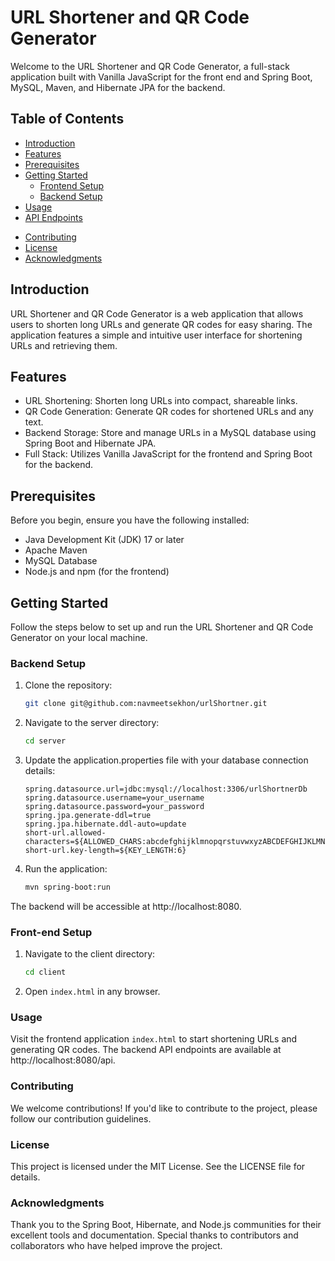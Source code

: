 # URL Shortener and QR Code Generator

Welcome to the URL Shortener and QR Code Generator, a full-stack application built with Vanilla JavaScript for the front end and Spring Boot, MySQL, Maven, and Hibernate JPA for the backend.

## Table of Contents

- [Introduction](#introduction)
- [Features](#features)
- [Prerequisites](#prerequisites)
- [Getting Started](#getting-started)
  - [Frontend Setup](#frontend-setup)
  - [Backend Setup](#backend-setup)
- [Usage](#usage)
- [API Endpoints](#api-endpoints)
<!-- - [Database Schema](#database-schema) -->
- [Contributing](#contributing)
- [License](#license)
- [Acknowledgments](#acknowledgments)

## Introduction

URL Shortener and QR Code Generator is a web application that allows users to shorten long URLs and generate QR codes for easy sharing. The application features a simple and intuitive user interface for shortening URLs and retrieving them.

## Features

- URL Shortening: Shorten long URLs into compact, shareable links.
- QR Code Generation: Generate QR codes for shortened URLs and any text.
- Backend Storage: Store and manage URLs in a MySQL database using Spring Boot and Hibernate JPA.
- Full Stack: Utilizes Vanilla JavaScript for the frontend and Spring Boot for the backend.

## Prerequisites

Before you begin, ensure you have the following installed:

- Java Development Kit (JDK) 17 or later
- Apache Maven
- MySQL Database
- Node.js and npm (for the frontend)

## Getting Started

Follow the steps below to set up and run the URL Shortener and QR Code Generator on your local machine.

### Backend Setup

1. Clone the repository:

   ```bash
   git clone git@github.com:navmeetsekhon/urlShortner.git

2. Navigate to the server directory:

    ```bash
    cd server

3. Update the application.properties file with your database connection details:

    ```properties
    spring.datasource.url=jdbc:mysql://localhost:3306/urlShortnerDb
    spring.datasource.username=your_username
    spring.datasource.password=your_password
    spring.jpa.generate-ddl=true
    spring.jpa.hibernate.ddl-auto=update
    short-url.allowed-characters=${ALLOWED_CHARS:abcdefghijklmnopqrstuvwxyzABCDEFGHIJKLMNOPQRSTUVWXYZ0123456789}
    short-url.key-length=${KEY_LENGTH:6}

4. Run the application:

    ```bash
    mvn spring-boot:run

The backend will be accessible at http://localhost:8080.

### Front-end Setup

1. Navigate to the client directory:

    ```bash
    cd client

2. Open `index.html` in any browser.

### Usage
Visit the frontend application `index.html` to start shortening URLs and generating QR codes. The backend API endpoints are available at http://localhost:8080/api.

### Contributing
We welcome contributions! If you'd like to contribute to the project, please follow our contribution guidelines.

### License
This project is licensed under the MIT License. See the LICENSE file for details.

### Acknowledgments
Thank you to the Spring Boot, Hibernate, and Node.js communities for their excellent tools and documentation.
Special thanks to contributors and collaborators who have helped improve the project.

